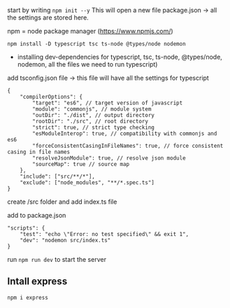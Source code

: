 start by writing `npm init --y`
This will open a new file package.json -> all the settings are stored here.

npm = node package manager (https://www.npmjs.com/)

```npm install -D typescript tsc ts-node @types/node nodemon``` 

- installing dev-dependencies for typescript, tsc, ts-node, @types/node, nodemon, all the files we need to run typescript)

add tsconfig.json file -> this file will have all the settings for typescript
```
{
    "compilerOptions": {
        "target": "es6", // target version of javascript
        "module": "commonjs", // module system
        "outDir": "./dist", // output directory
        "rootDir": "./src", // root directory
        "strict": true, // strict type checking
        "esModuleInterop": true, // compatibility with commonjs and es6
        "forceConsistentCasingInFileNames": true, // force consistent casing in file names
        "resolveJsonModule": true, // resolve json module
        "sourceMap": true // source map
    },
    "include": ["src/**/*"],
    "exclude": ["node_modules", "**/*.spec.ts"]
}
```

create /src folder and add index.ts file

add to package.json

```
"scripts": {
    "test": "echo \"Error: no test specified\" && exit 1",
    "dev": "nodemon src/index.ts"
}
```

run `npm run dev` to start the server

## Intall express
```
npm i express
```



